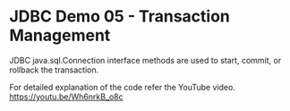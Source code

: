# JDBC Demo 05 - Transaction Management

JDBC java.sql.Connection interface methods are used to start, commit, or rollback the transaction. 

For detailed explanation of the code refer the YouTube video.
https://youtu.be/Wh6nrkB_o8c

